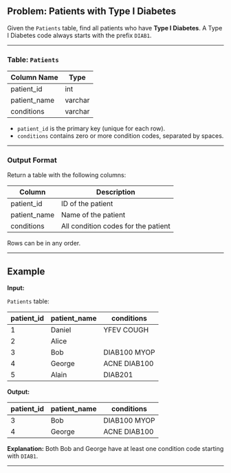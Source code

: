 ## Problem: Patients with Type I Diabetes

Given the `Patients` table, find all patients who have **Type I Diabetes**. A Type I Diabetes code always starts with the prefix `DIAB1`.

---

### Table: `Patients`

| Column Name   | Type    |
| ------------- | ------- |
| patient\_id   | int     |
| patient\_name | varchar |
| conditions    | varchar |

* `patient_id` is the primary key (unique for each row).
* `conditions` contains zero or more condition codes, separated by spaces.

---

### Output Format

Return a table with the following columns:

| Column        | Description                         |
| ------------- | ----------------------------------- |
| patient\_id   | ID of the patient                   |
| patient\_name | Name of the patient                 |
| conditions    | All condition codes for the patient |

Rows can be in any order.

---

## Example

**Input:**

`Patients` table:

| patient\_id | patient\_name | conditions   |
| ----------- | ------------- | ------------ |
| 1           | Daniel        | YFEV COUGH   |
| 2           | Alice         |              |
| 3           | Bob           | DIAB100 MYOP |
| 4           | George        | ACNE DIAB100 |
| 5           | Alain         | DIAB201      |

**Output:**

| patient\_id | patient\_name | conditions   |
| ----------- | ------------- | ------------ |
| 3           | Bob           | DIAB100 MYOP |
| 4           | George        | ACNE DIAB100 |

**Explanation:** Both Bob and George have at least one condition code starting with `DIAB1`.

---


```
